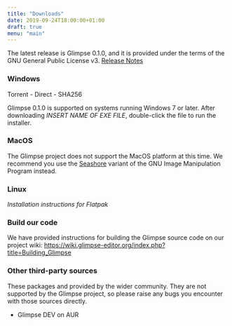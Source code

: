 ```yaml
---
title: "Downloads"
date: 2019-09-24T18:00:00+01:00
draft: true
menu: "main"
---
```

The latest release is Glimpse 0.1.0, and it is provided under the terms of the GNU General Public License v3. [Release Notes](../posts/glimpse-0-1-0-released/)

### Windows
Torrent - Direct - SHA256

Glimpse 0.1.0 is supported on systems running Windows 7 or later. After downloading *INSERT NAME OF EXE FILE*, double-click the file to run the installer.

### MacOS
The Glimpse project does not support the MacOS platform at this time. We recommend you use the [Seashore](https://en.wikipedia.org/wiki/Seashore_%28software%29) variant of the GNU Image Manipulation Program instead.

### Linux
*Installation instructions for Flatpak*

### Build our code
We have provided instructions for building the Glimpse source code on our project wiki: https://wiki.glimpse-editor.org/index.php?title=Building_Glimpse

### Other third-party sources
These packages and provided by the wider community. They are not supported by the Glimpse project, so please raise any bugs you encounter with those sources directly.

* Glimpse DEV on AUR
